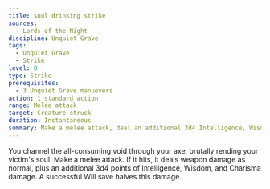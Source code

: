 ```yaml
---
title: soul drinking strike
sources:
  - Lords of the Night
discipline: Unquiet Grave
tags:
  - Unquiet Grave
  - Strike
level: 8
type: Strike
prerequisites:
  - 3 Unquiet Grave manuevers
action: 1 standard action
range: Melee attack
target: Creature struck
duration: Instantaneous
summary: Make a melee attack, deal an additional 3d4 Intelligence, Wisdom, and Charisma damage.
---
```


You channel the all-consuming void through your axe, brutally rending your victim's soul. Make a melee attack. If it hits, it deals weapon damage as normal, plus an additional 3d4 points of Intelligence, Wisdom, and Charisma damage. A successful Will save halves this damage.
